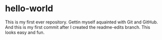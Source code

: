 # hello-world
This is my first ever repository. Gettin myself aquainted with Git and GitHub.
And this is my first commit after I created the readme-edits branch. This looks easy and fun.
   
